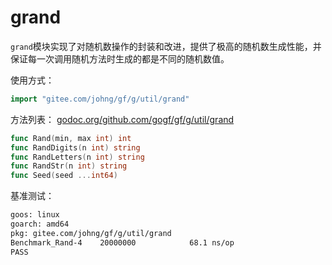 # grand

`grand`模块实现了对随机数操作的封装和改进，提供了极高的随机数生成性能，并保证每一次调用随机方法时生成的都是不同的随机数值。

使用方式：
```go
import "gitee.com/johng/gf/g/util/grand"
```

方法列表： [godoc.org/github.com/gogf/gf/g/util/grand](https://godoc.org/github.com/gogf/gf/g/util/grand)
```go
func Rand(min, max int) int
func RandDigits(n int) string
func RandLetters(n int) string
func RandStr(n int) string
func Seed(seed ...int64)
```

基准测试：
```html
goos: linux
goarch: amd64
pkg: gitee.com/johng/gf/g/util/grand
Benchmark_Rand-4   	20000000	        68.1 ns/op
PASS
```
